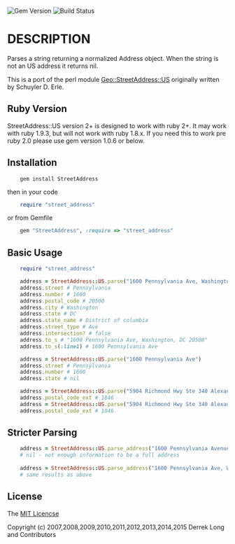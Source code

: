 ![Gem Version](http://img.shields.io/gem/v/StreetAddress.svg)
![Build Status](https://circleci.com/gh/derrek/street-address.svg?style=shield)

# DESCRIPTION
  
Parses a string returning a normalized Address object. When the string is not an US address it returns nil.

This is a port of the perl module [Geo::StreetAddress::US](https://github.com/timbunce/Geo-StreetAddress-US) originally written by Schuyler D. Erle. 

## Ruby Version
StreetAddress::US version 2+ is designed to work with ruby 2+.  It may work with ruby 1.9.3, but will not work with ruby 1.8.x. If you need this to work pre ruby 2.0 please use gem version 1.0.6 or below.

## Installation

```shell
    gem install StreetAddress
```

then in your code

```ruby
    require "street_address"
```

or from Gemfile

```ruby
    gem "StreetAddress", :require => "street_address"
```

## Basic Usage

```ruby
    require "street_address"

    address = StreetAddress::US.parse("1600 Pennsylvania Ave, Washington, DC, 20500")
    address.street # Pennsylvania
    address.number # 1600
    address.postal_code # 20500
    address.city # Washington
    address.state # DC
    address.state_name # District of columbia
    address.street_type # Ave
    address.intersection? # false
    address.to_s # "1600 Pennsylvania Ave, Washington, DC 20500"
    address.to_s(:line1) # 1600 Pennsylvania Ave

    address = StreetAddress::US.parse("1600 Pennsylvania Ave") 
    address.street # Pennsylvania
    address.number # 1600
    address.state # nil

    address = StreetAddress::US.parse("5904 Richmond Hwy Ste 340 Alexandria VA 22303-1864")
    address.postal_code_ext # 1846
    address = StreetAddress::US.parse("5904 Richmond Hwy Ste 340 Alexandria VA 223031864")
    address.postal_code_ext # 1846
```
## Stricter Parsing

```ruby
    address = StreetAddress::US.parse_address("1600 Pennsylvania Avenue")
    # nil - not enough information to be a full address
    
    address = StreetAddress::US.parse_address("1600 Pennsylvania Ave, Washington, DC, 20500")
    # same results as above
```

## License
The [MIT Licencse](http://opensource.org/licenses/MIT)

Copyright (c) 2007,2008,2009,2010,2011,2012,2013,2014,2015 Derrek Long and Contributors

